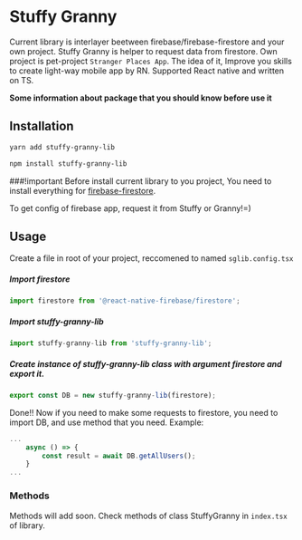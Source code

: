 # Stuffy Granny

Current library is interlayer beetween firebase/firebase-firestore and your own project. Stuffy Granny is helper to request data from firestore. Own project is pet-project `Stranger Places App`.
The idea of it, Improve you skills to create light-way mobile app by RN. Supported React native and written on TS.

**Some information about package that you should know before use it**

## Installation

```bash
yarn add stuffy-granny-lib

npm install stuffy-granny-lib
```

###!important
Before install current library to you project, You need to install everything for [firebase-firestore](https://rnfirebase.io/firestore/usage "firebase-firestore").

To get config of firebase app, request it from Stuffy or Granny!=)

## Usage
Create a file in root of your project, reccomened to named `sglib.config.tsx`

 ##### Import firestore
```javascript
import firestore from '@react-native-firebase/firestore';
```
##### Import stuffy-granny-lib
```javascript
import stuffy-granny-lib from 'stuffy-granny-lib';
```
##### Create instance of stuffy-granny-lib class with argument firestore and export it.
```javascript
export const DB = new stuffy-granny-lib(firestore);
```
Done!!
Now if you need to make some requests to firestore, you need to import DB, and use method that you need.
Example:
```javascript
...
	async () => {
		const result = await DB.getAllUsers();
	}
...
```
### Methods
Methods will add soon. Check methods of class StuffyGranny in `index.tsx` of library.

